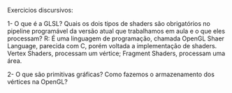 Exercicios discursivos:

1- O que é a GLSL? Quais os dois tipos de shaders são obrigatórios no pipeline programável
da versão atual que trabalhamos em aula e o que eles processam? 
R: É uma linguagem de programação, chamada OpenGL Shaer Language, parecida com C, porém voltada a implementação de shaders. Vertex Shaders, processam um vértice; Fragment Shaders, processam uma área.

2- O que são primitivas gráficas? Como fazemos o armazenamento dos vértices na OpenGL?
